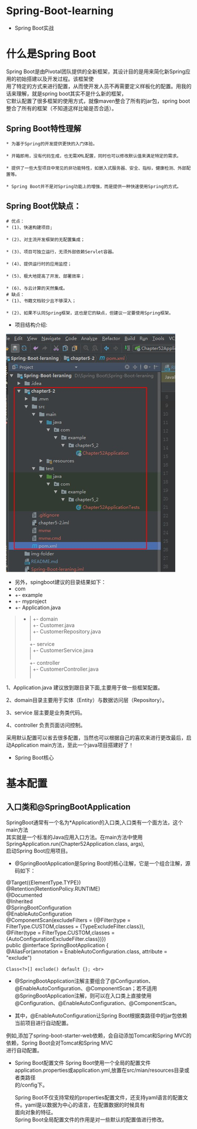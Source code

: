 # Spring-Boot-learning
* Spring Boot实战

什么是Spring Boot
=================
Spring Boot是由Pivotal团队提供的全新框架，其设计目的是用来简化新Spring应用的初始搭建以及开发过程。该框架使<br>
用了特定的方式来进行配置，从而使开发人员不再需要定义样板化的配置。用我的话来理解，就是spring boot其实不是什么新的框架，<br>
它默认配置了很多框架的使用方式，就像maven整合了所有的jar包，spring boot整合了所有的框架（不知道这样比喻是否合适）。

	
Spring Boot特性理解
-------------------
	* 为基于Spring的开发提供更快的入门体验。
	
	* 开箱即用，没有代码生成，也无需XML配置，同时也可以修改默认值来满足特定的需求。
	
	* 提供了一些大型项目中常见的非功能特性，如嵌入式服务器、安全、指标，健康检测、外部配置等。
	
	* Spring Boot并不是对Spring功能上的增强，而是提供一种快速使用Spring的方式。
	
Spring Boot优缺点：
------------------
	# 优点：
	* (1)、快速构建项目;
	
	* (2)、对主流开发框架的无配置集成；
	
	* (3)、项目可独立运行，无须外部依赖Servlet容器。
	
	* (4)、提供运行时的应用监控；
	
	* (5)、极大地提高了开发、部署效率；
	
	* (6)、与云计算的天然集成。
	# 缺点：
	* (1)、书籍文档较少且不够深入；
	
	* (2)、如果不认同Spring框架，这也是它的缺点，但建议一定要使用Spring框架。

* 项目结构介绍:
    
![项目目录结构](https://github.com/lwx57280/Spring-Boot-learning/blob/master/img-folder/SpringBoot.jpg) 
* 另外，spingboot建议的目录结果如下：
* com
* +- example
* +- myproject
* +- Application.java
>*   |
    +- domain <br>
     |  +- Customer.java <br>
     |  +- CustomerRepository.java <br>
     |  <br>
      +- service <br>
     |  +- CustomerService.java <br>
     | <br>
        +- controller <br>
     |  +- CustomerController.java <br>
     | <br>
   
  1、Application.java 建议放到跟目录下面,主要用于做一些框架配置。
  
  2、domain目录主要用于实体（Entity）与数据访问层（Repository）。
  
  3、service 层主要是业务类代码。
  
  4、controller 负责页面访问控制。
  
 采用默认配置可以省去很多配置，当然也可以根据自己的喜欢来进行更改最后，启动Application main方法，至此一个java项目搭建好了！
* Spring Boot核心

基本配置
=======

## 入口类和@SpringBootApplication
SpringBoot通常有一个名为*Application的入口类,入口类有一个面方法，这个main方法<br>
其实就是一个标准的Java应用入口方法。在main方法中使用SpringApplication.run(Chapter52Application.class, args), <br>
启动Spring Boot应用项目。

* @SpringBootApplication是Spring Boot的核心注解，它是一个组合注解，源码如下：

@Target({ElementType.TYPE}) <br>
@Retention(RetentionPolicy.RUNTIME) <br>
@Documented <br>
@Inherited <br>
@SpringBootConfiguration <br>
@EnableAutoConfiguration <br>
@ComponentScan(excludeFilters = {@Filter(type = FilterType.CUSTOM,classes = {TypeExcludeFilter.class}), <br>
@Filter(type = FilterType.CUSTOM,classes = {AutoConfigurationExcludeFilter.class})}) <br>
public @interface SpringBootApplication { <br>
    @AliasFor(annotation = EnableAutoConfiguration.class, attribute = "exclude")  <br>
	
    Class<?>[] exclude() default {}; <br>
  
 * @SpringBootApplication注解主要组合了@Configuration、@EnableAutoConfiguration、@ComponentScan；若不适用<br>
 @SpringBootApplication注解，则可以在入口类上直接使用@Configuration、@EnableAutoConfiguration、@ComponentScan。
 
 * 其中，@EnableAutoConfiguration让Spring Boot根据类路径中的jar包依赖当前项目进行自动配置。<br>
 
 例如,添加了spring-boot-starter-web依赖，会自动添加Tomcat和Spring MVC的依赖，Spring Boot会对Tomcat和Spring MVC<br>
 进行自动配置。
 
 
* Spring Boot配置文件
    Spring Boot使用一个全局的配置文件application.properties或application.yml,放置在src/mian/resources目录或者类路径<br>
    的/config下。
    
    Spring Boot不仅支持常规的properties配置文件，还支持yaml语言的配置文件。yaml是以数据为中心的语言，在配置数据的时候具有<br>
    面向对象的特征。<br>
    Spring Boot全局配置文件的作用是对一些默认的配置值进行修改。
